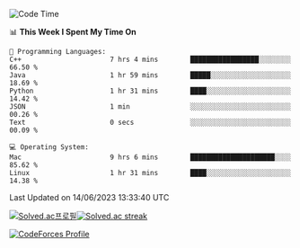 
<!--START_SECTION:waka-->
![Code Time](http://img.shields.io/badge/Code%20Time-2%2C741%20hrs%2024%20mins-blue)

📊 **This Week I Spent My Time On** 

```text
💬 Programming Languages: 
C++                      7 hrs 4 mins        █████████████████░░░░░░░░   66.50 % 
Java                     1 hr 59 mins        █████░░░░░░░░░░░░░░░░░░░░   18.69 % 
Python                   1 hr 31 mins        ████░░░░░░░░░░░░░░░░░░░░░   14.42 % 
JSON                     1 min               ░░░░░░░░░░░░░░░░░░░░░░░░░   00.26 % 
Text                     0 secs              ░░░░░░░░░░░░░░░░░░░░░░░░░   00.09 % 

💻 Operating System: 
Mac                      9 hrs 6 mins        █████████████████████░░░░   85.62 % 
Linux                    1 hr 31 mins        ████░░░░░░░░░░░░░░░░░░░░░   14.38 % 
```


 Last Updated on 14/06/2023 13:33:40 UTC
<!--END_SECTION:waka-->


[![Solved.ac프로필](http://mazassumnida.wtf/api/generate_badge?boj=hckim96)](https://solved.ac/hckim96)[![Solved.ac streak](http://mazandi.herokuapp.com/api?handle=hckim96&theme=dark)](https://solved.ac/hckim96)


[![CodeForces Profile](https://cf.leed.at?id=hckim96)](https://codeforces.com/profile/hckim96)

